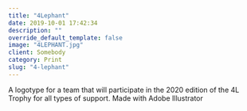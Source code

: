 ```yaml
---
title: "4Lephant"
date: 2019-10-01 17:42:34
description: ""
override_default_template: false
image: "4LEPHANT.jpg"
client: Somebody
category: Print
slug: "4-lephant"
---
```


A logotype for a team that will participate in the 2020 edition of the 4L Trophy for all types of support. Made with Adobe Illustrator
